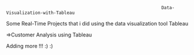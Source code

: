                                                                Data-Visualization-with-Tableau

Some Real-Time Projects that i did using the data visualization tool Tableau

=>Customer Analysis using Tableau

Adding more !!! :) :)

